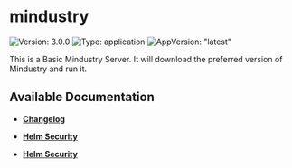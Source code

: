 # mindustry

![Version: 3.0.0](https://img.shields.io/badge/Version-3.0.0-informational?style=flat-square) ![Type: application](https://img.shields.io/badge/Type-application-informational?style=flat-square) ![AppVersion: "latest"](https://img.shields.io/badge/AppVersion-"latest"-informational?style=flat-square)

This is a Basic Mindustry Server. It will download the preferred version of Mindustry and run it.

## Available Documentation

- [**Changelog**](CHANGELOG)

- [**Helm Security**](container-security)

- [**Helm Security**](helm-security)

